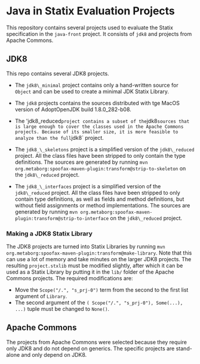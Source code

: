 # Java in Statix Evaluation Projects

This repository contains several projects used to evaluate the Statix
specification in the `java-front` project. It consists of `jdk8` and projects
from Apache Commons.

## JDK8

This repo contains several JDK8 projects.

- The `jdk8\_minimal` project contains only a hand-written source for `Object`
  and can be used to create a minimal JDK Statix Library.

- The `jdk8` projects contains the sources distributed with tge MacOS version
  of AdoptOpenJDK build 1.8.0\_282-b08.

- The 'jdk8\_reduced` project contains a subset of the `jdk8` sources that is
  large enough to cover the classes used in the Apache Commons projects.
  Because of its smaller size, it is more feasible to analyze than the full
  `jdk8` project.

- The `jdk8_\_skeletons` project is a simplified version of the `jdk8\_reduced`
  project. All the class files have been stripped to only contain the type
  definitions. The sources are generated by running `mvn
  org.metaborg:spoofax-maven-plugin:transform@strip-to-skeleton` on the
  `jdk8\_reduced` project.

- The `jdk8_\_interfaces` project is a simplified version of the
  `jdk8\_reduced` project. All the class files have been stripped to only
  contain type definitions, as well as fields and method definitions, but
  without field assignments or method implementations. The sources are
  generated by running `mvn
  org.metaborg:spoofax-maven-plugin:transform@strip-to-interface` on the
  `jdk8\_reduced` project.

### Making a JDK8 Statix Library

The JDK8 projects are turned into Statix Libraries by running `mvn
org.metaborg:spoofax-maven-plugin:transform@make-library`. Note that this can
use a lot of memory and take minutes on the larger JDK8 projects. The resulting
`project.stxlib` must be modified slightly, after which it can be used as a
Statix Library by putting it in the `lib/` folder of the Apache Commons
projects. The required modifications are:

- Move the `Scope("/.", "s_prj-0")` term from the second to the first list
  argument of `Library`.
- The second argument of the `( Scope("/.", "s_prj-0"), Some(...), ...)` tuple
  must be changed to `None()`.

## Apache Commons

The projects from Apache Commons were selected because they require only JDK8
and do not depend on generics. The specific projects are stand-alone and only
depend on JDK8.
